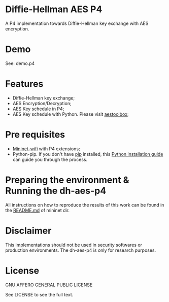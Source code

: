 
# Diffie-Hellman AES P4

A P4 implementation towards Diffie-Hellman key exchange with AES encryption.

# Demo

See: demo.p4


# Features

* Diffie-Hellman key exchange;
* AES Encryption/Decryption;
* AES Key schedule in P4;
* AES Key schedule with Python. Please visit [aestoolbox](https://github.com/emdneto/aestoolbox);

# Pre requisites

* [Mininet-wifi](https://github.com/intrig-unicamp/mininet-wifi) with P4 extensions;
* Python-pip. If you don't have [pip](https://pip.pypa.io) installed, this [Python installation guide](http://docs.python-guide.org/en/latest/starting/installation/) can guide you through the process.

# Preparing the environment & Running the dh-aes-p4 

All instructions on how to reproduce the results of this work can be found in the [README.md](./mininet/README.md) of mininet dir. 


# Disclaimer

This implementations should not be used in security softwares or production environments. The dh-aes-p4 is only for research purposes.

# License

GNU AFFERO GENERAL PUBLIC LICENSE

See LICENSE to see the full text.
